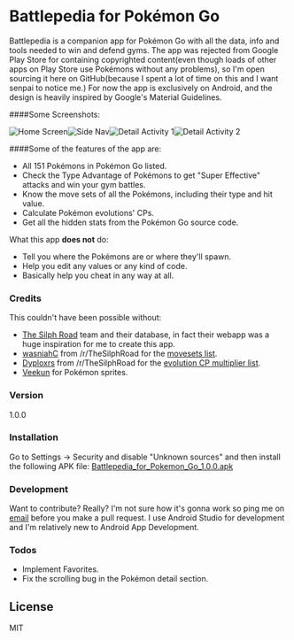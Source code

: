 # Battlepedia for Pokémon Go

Battlepedia is a companion app for Pokémon Go with all the data, info and tools needed to win and defend gyms. The app was rejected from Google Play Store for containing copyrighted content(even though loads of other apps on Play Store use Pokémons without any problems), so I'm open sourcing it here on GitHub(because I spent a lot of time on this and I want senpai to notice me.) For now the app is exclusively on Android, and the design is heavily inspired by Google's Material Guidelines.

####Some Screenshots:

![Home Screen](http://i.imgur.com/VI8F14x.png?1)![Side Nav](http://i.imgur.com/JsDhiNO.png?1)![Detail Activity 1](http://i.imgur.com/uVmsLf1.png?1)![Detail Activity 2](http://i.imgur.com/mQRQRKT.png?1)

####Some of the features of the app are:

  - All 151 Pokémons in Pokémon Go listed.
  - Check the Type Advantage of Pokémons to get "Super Effective" attacks and win your gym battles.
  - Know the move sets of all the Pokémons, including their type and hit value.
  - Calculate Pokémon evolutions' CPs.
  - Get all the hidden stats from the Pokémon Go source code.

What this app **does not** do:
   
  - Tell you where the Pokémons are or where they'll spawn.
  - Help you edit any values or any kind of code.
  - Basically help you cheat in any way at all.


### Credits

This couldn't have been possible without:
   
  - [The Silph Road](https://www.reddit.com/r/TheSilphRoad/) team and their database, in fact their webapp was a huge inspiration for me to create this app.
  - [wasniahC](https://www.reddit.com/user/wasniahC) from /r/TheSilphRoad for the [movesets list](https://www.reddit.com/r/TheSilphRoad/comments/4sqqb0/movesmovesets_in_pokemon_go_an_almost_complete/).
  - [Dyploxrs](https://www.reddit.com/user/Dyploxrs) from /r/TheSilphRoad for the [evolution CP multiplier list](https://www.reddit.com/r/TheSilphRoad/comments/4t6rfd/pokemon_go_spreadsheet_cp_evolution_multipliers/).
  - [Veekun](http://veekun.com/dex/downloads) for Pokémon sprites.
  

### Version
1.0.0

### Installation

Go to Settings -> Security and disable "Unknown sources" and then install the following APK file:
[Battlepedia_for_Pokemon_Go_1.0.0.apk](https://github.com/nisargkolhe/Battlepedia-for-Pokemon-Go/releases/download/v1.0.0/BattlepediaForPokemonGo_1.0.0.apk)

### Development

Want to contribute? Really? I'm not sure how it's gonna work so ping me on [email](mailto:mail@nisarg.me) before you make a pull request. I use Android Studio for development and I'm relatively new to Android App Development.

### Todos

 - Implement Favorites.
 - Fix the scrolling bug in the Pokémon detail section.


License
----

MIT






